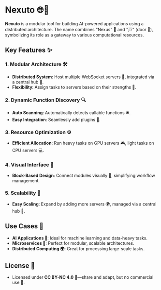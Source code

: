 # Nexuto 🌐🚪

**Nexuto** is a modular tool for building AI-powered applications using a distributed architecture. The name combines "Nexus" 🧩 and "戸" (door 🚪), symbolizing its role as a gateway to various computational resources.

## Key Features ✨

### 1. Modular Architecture 🛠️
- **Distributed System**: Host multiple WebSocket servers 📡, integrated via a central hub 🔗.
- **Flexibility**: Assign tasks to servers based on their strengths 💪.

### 2. Dynamic Function Discovery 🔍
- **Auto Scanning**: Automatically detects callable functions 🛎️.
- **Easy Integration**: Seamlessly add plugins 🧩.

### 3. Resource Optimization ⚙️
- **Efficient Allocation**: Run heavy tasks on GPU servers 🎮, light tasks on CPU servers 💻.

### 4. Visual Interface 🧩
- **Block-Based Design**: Connect modules visually 🎨, simplifying workflow management.

### 5. Scalability 🚀
- **Easy Scaling**: Expand by adding more servers 🌍, managed via a central hub 🔗.

## Use Cases 📝
- **AI Applications 🤖**: Ideal for machine learning and data-heavy tasks.
- **Microservices 🧩**: Perfect for modular, scalable architectures.
- **Distributed Computing 🌍**: Great for processing large-scale tasks.

## License 📄
- Licensed under **CC BY-NC 4.0** 📜—share and adapt, but no commercial use 🚫.

